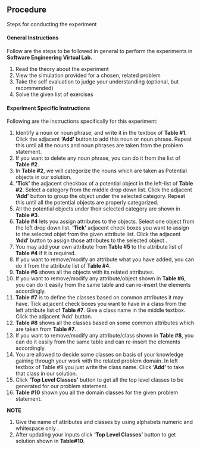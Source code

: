 ## Procedure

Steps for conducting the experiment

#### **General Instructions**

Follow are the steps to be followed in general to perform the experiments in **Software Engineering Virtual Lab.**

1. Read the theory about the experiment
2. View the simulation provided for a chosen, related problem
3. Take the self evaluation to judge your understanding (optional, but recommended)
4. Solve the given list of exercises


#### **Experiment Specific Instructions**
Following are the instructions specifically for this experiment:

1. Identify a noun or noun phrase, and write it in the  textbox of **Table #1**. Click the adjacent **‘Add’** button to add this noun or noun phrase. Repeat this until all the nouns and noun phrases are taken from the problem statement.
2. If you want to delete any noun phrase, you can do it from the  list of **Table #2**.
3. In **Table #2**, we will categorize the nouns which are taken as Potential objects in our solution.
4. **’Tick’** the adjacent checkbox of a potential object in the left-list of **Table #2**. Select a category from the middle drop down list. Click the adjacent **‘Add’** button to group the object under the selected category. Repeat this until all the potential objects are properly categorized.
5. All the potential objects under their selected category are shown in **Table #3**.
6. **Table #4** lets you assign attributes to the objects. Select one object from the left drop down list. **‘Tick’** adjacent check boxes you want to assign to the selected objet from the given attribute list. Click the adjacent **’Add’** button to assign those attributes to the selected object .
7. You may add your own attribute from **Table #5** to the attribute list of **Table #4** if it is required.
8. If you want to remove/modify an attribute what you have added, you can do it from the attribute list of **Table #4**.
9. **Table #6** shows all the objects with its related attributes.
10. If you want to remove/modify any attribute/object shown in **Table #6**, you can do it easily from the same table and can re-insert the elements accordingly.
11. **Table #7** is to define the classes based on common attributes it may have. Tick adjacent check boxes you want to have in a class from the left attribute list of **Table #7**. Give a class name in the middle textbox. Click the adjacent ‘Add’ button.
12. **Table #8** shows all the classes based on some common attributes which are taken from **Table #7**.
13. If you want to remove/modify any attribute/class shown in **Table #8**, you can do it easily from the same table and can re-insert the elements accordingly.
14. You are allowed to decide some classes on basis of your knowledge gaining through your work with the related problem domain. In left textbox of Table #9 you just write the class name. Click **‘Add’** to take that class in our solution.
15. Click **‘Top Level Classes’** button to get all the top level classes to be generated for our problem statement.
16. **Table #10** shown you all the domain classes for the given problem statement.


**NOTE**
1. Give the name of attributes and classes by using alphabets numeric and whitespace only .
2. After updating your inputs click **‘Top Level Classes’** button to get solution shown in **Table#10**.